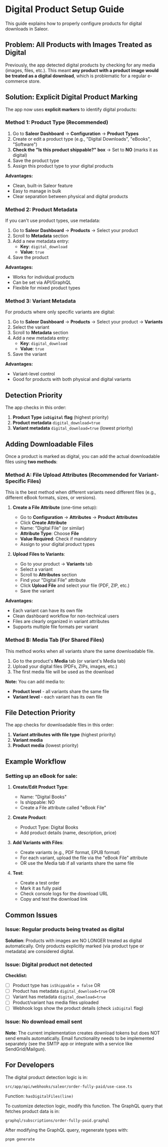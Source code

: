 # Digital Product Setup Guide

This guide explains how to properly configure products for digital downloads in Saleor.

## Problem: All Products with Images Treated as Digital

Previously, the app detected digital products by checking for any media (images, files, etc.). This meant **any product with a product image would be treated as a digital download**, which is problematic for a regular e-commerce store.

## Solution: Explicit Digital Product Marking

The app now uses **explicit markers** to identify digital products:

### Method 1: Product Type (Recommended)

1. Go to **Saleor Dashboard** → **Configuration** → **Product Types**
2. Create or edit a product type (e.g., "Digital Downloads", "eBooks", "Software")
3. **Check the "Is this product shippable?" box** → Set to **NO** (marks it as digital)
4. Save the product type
5. Assign this product type to your digital products

**Advantages:**
- Clean, built-in Saleor feature
- Easy to manage in bulk
- Clear separation between physical and digital products

### Method 2: Product Metadata

If you can't use product types, use metadata:

1. Go to **Saleor Dashboard** → **Products** → Select your product
2. Scroll to **Metadata** section
3. Add a new metadata entry:
   - **Key**: `digital_download`
   - **Value**: `true`
4. Save the product

**Advantages:**
- Works for individual products
- Can be set via API/GraphQL
- Flexible for mixed product types

### Method 3: Variant Metadata

For products where only specific variants are digital:

1. Go to **Saleor Dashboard** → **Products** → Select your product → **Variants**
2. Select the variant
3. Scroll to **Metadata** section
4. Add a new metadata entry:
   - **Key**: `digital_download`
   - **Value**: `true`
5. Save the variant

**Advantages:**
- Variant-level control
- Good for products with both physical and digital variants

## Detection Priority

The app checks in this order:

1. **Product Type `isDigital` flag** (highest priority)
2. **Product metadata** `digital_download=true`
3. **Variant metadata** `digital_download=true` (lowest priority)

## Adding Downloadable Files

Once a product is marked as digital, you can add the actual downloadable files using **two methods**:

### Method A: File Upload Attributes (Recommended for Variant-Specific Files)

This is the best method when different variants need different files (e.g., different eBook formats, sizes, or versions).

1. **Create a File Attribute** (one-time setup):
   - Go to **Configuration** → **Attributes** → **Product Attributes**
   - Click **Create Attribute**
   - Name: "Digital File" (or similar)
   - **Attribute Type**: Choose **File**
   - **Value Required**: Check if mandatory
   - Assign to your digital product types

2. **Upload Files to Variants**:
   - Go to your product → **Variants** tab
   - Select a variant
   - Scroll to **Attributes** section
   - Find your "Digital File" attribute
   - Click **Upload File** and select your file (PDF, ZIP, etc.)
   - Save the variant

**Advantages:**
- Each variant can have its own file
- Clean dashboard workflow for non-technical users
- Files are clearly organized in variant attributes
- Supports multiple file formats per variant

### Method B: Media Tab (For Shared Files)

This method works when all variants share the same downloadable file.

1. Go to the product's **Media** tab (or variant's Media tab)
2. Upload your digital files (PDFs, ZIPs, images, etc.)
3. The first media file will be used as the download

**Note:** You can add media to:
- **Product level** - all variants share the same file
- **Variant level** - each variant has its own file

## File Detection Priority

The app checks for downloadable files in this order:

1. **Variant attributes with file type** (highest priority)
2. **Variant media**
3. **Product media** (lowest priority)

## Example Workflow

### Setting up an eBook for sale:

1. **Create/Edit Product Type**:
   - Name: "Digital Books"
   - Is shippable: NO
   - Create a File attribute called "eBook File"

2. **Create Product**:
   - Product Type: Digital Books
   - Add product details (name, description, price)

3. **Add Variants with Files**:
   - Create variants (e.g., PDF format, EPUB format)
   - For each variant, upload the file via the "eBook File" attribute
   - OR use the Media tab if all variants share the same file

4. **Test**:
   - Create a test order
   - Mark it as fully paid
   - Check console logs for the download URL
   - Copy and test the download link

## Common Issues

### Issue: Regular products being treated as digital

**Solution**: Products with images are NO LONGER treated as digital automatically. Only products explicitly marked (via product type or metadata) are considered digital.

### Issue: Digital product not detected

**Checklist:**
- [ ] Product type has `isShippable = false` OR
- [ ] Product has metadata `digital_download=true` OR
- [ ] Variant has metadata `digital_download=true`
- [ ] Product/variant has media files uploaded
- [ ] Webhook logs show the product details (check `isDigital` flag)

### Issue: No download email sent

**Note**: The current implementation creates download tokens but does NOT send emails automatically. Email functionality needs to be implemented separately (see the SMTP app or integrate with a service like SendGrid/Mailgun).

## For Developers

The digital product detection logic is in:
```
src/app/api/webhooks/saleor/order-fully-paid/use-case.ts
```

Function: `hasDigitalFiles(line)`

To customize detection logic, modify this function. The GraphQL query that fetches product data is in:
```
graphql/subscriptions/order-fully-paid.graphql
```

After modifying the GraphQL query, regenerate types with:
```bash
pnpm generate
```
